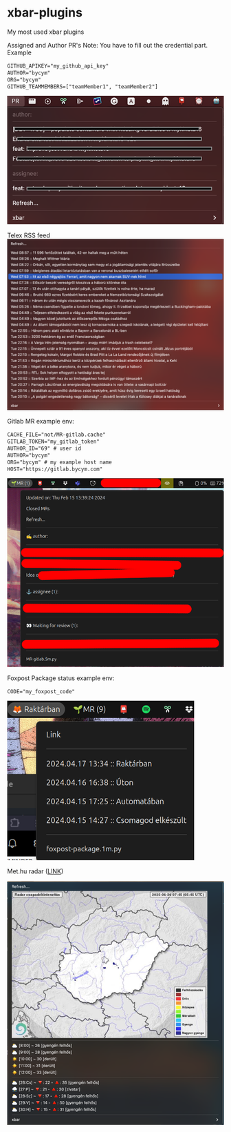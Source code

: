 # xbar-plugins
My most used xbar plugins


Assigned and Author PR's
Note: You have to fill out the credential part.
Example
```env
GITHUB_APIKEY="my_github_api_key"
AUTHOR="bycym"
ORG="bycym"
GITHUB_TEAMMEMBERS=["teamMember1", "teamMember2"]
```
![alt tag](https://github.com/bycym/xbar-plugins/blob/main/001-PR.5m.png)

Telex RSS feed
![alt tag](https://github.com/bycym/xbar-plugins/blob/main/001-telex.40m.png)

Gitlab MR
example env:
```env
CACHE_FILE="not/MR-gitlab.cache"
GITLAB_TOKEN="my_gitlab_token"
AUTHOR_ID="69" # user id
AUTHOR="bycym"
ORG="bycym" # my example host name
HOST="https://gitlab.bycym.com"
```

![alt tag](https://github.com/bycym/xbar-plugins/blob/main/gitlab.png)

Foxpost Package status
example env:
```env
CODE="my_foxpost_code"
```

![alt tag](https://github.com/bycym/xbar-plugins/blob/main/foxpost-package.png)


Met.hu radar ([LINK](https://met.hu/idojaras/aktualis_idojaras/radar/))

![alt tag](https://github.com/bycym/xbar-plugins/blob/main/met-radar.png)
